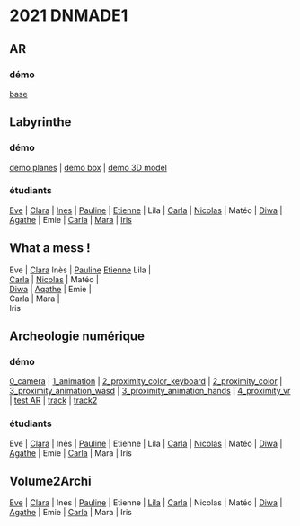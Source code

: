 # 2021 DNMADE1

## AR
### démo
[base](https://eminet666.github.io/ensaama/2021/dnmade1/AR/0_base.html)

## Labyrinthe
### démo
[demo planes](https://eminet666.github.io/ensaama/2021/dnmade1/labyrinthe/0_demo_labyrinthe.html) |
[demo box](https://eminet666.github.io/ensaama/2021/dnmade1/labyrinthe/1_demo_labyrinthe_box.html) |
[demo 3D model](https://eminet666.github.io/ensaama/2021/dnmade1/labyrinthe/2_demo_labyrinthe_3D.html)

### étudiants
[Eve](https://evebv.github.io/vr/labyrinthe.html) |
[Clara](https://coloyu.github.io/vr/A-frame/Labirynthe/labirynthe2.html) |
[Ines](https://brenlwen.github.io/demo/labyrinthe/labyrinthe.html) |
[Pauline](https://pauline-dlq.github.io/labyrinthe2/labyrinthe2.html) |
[Etienne](https://etiennedufour13.github.io/main-01/VR/labyrinthe/labyrinthe.html) |
Lila	|
[Carla](https://carlagazeaux.github.io/realitevirtuelle/labyrinthe.html) |
[Nicolas](https://lebasnico.github.io/labyrinthe/10.05.21%20labyrinthe.html) |
Matéo |
[Diwa](https://diwamnl.github.io/demo2/labyrinth.html) |
[Agathe](https://agathemrgl.github.io/vr/Labyrinth/labyrinth) |
Emie |
[Carla](https://carla-rgch.github.io/demo/labyrinthe.html) |
[Mara](https://mara-servain.github.io/a-frame/labyrinthe.html) |
[Iris](https://irisvkc.github.io/labyyy/testfile2.html)


## What a mess !
Eve	|
[Clara](https://coloyu.github.io/vr/A-frame/desordre/desordre.html)
Inès	|
[Pauline](https://pauline-dlq.github.io/mess/mess.html)
[Etienne](https://etiennedufour13.github.io/main-01/VR/environement1/environement1.html)
Lila  |		
[Carla](https://carlagazeaux.github.io/rv/whatamess2.html) |
[Nicolas](https://lebasnico.github.io/test-texture/lowpoly_mess.html) |
Matéo  |		
[Diwa](https://diwamnl.github.io/demo2/what_a_mess_2) |
[Aqathe](https://agathemrgl.github.io/vr/expo/3D_OBJ) |
Emie  |		
Carla	  |
Mara  |		
Iris		

## Archeologie numérique

### démo
[0_camera](https://eminet666.github.io/ensaama/2021/dnmade1/archeo/demo/0_camera.html) |
[1_animation](https://eminet666.github.io/ensaama/2021/dnmade1/archeo/demo/1_animation.html) |
[2_proximity_color_keyboard](https://eminet666.github.io/ensaama/2021/dnmade1/archeo/demo/2_proximity_color_keyboard.html) |
[2_proximity_color](https://eminet666.github.io/ensaama/2021/dnmade1/archeo/demo/2_proximity_color.html) |
[3_proximity_animation_wasd](https://eminet666.github.io/ensaama/2021/dnmade1/archeo/demo/3_proximity_animation_keyboard.html) |
[3_proximity_animation_hands](https://eminet666.github.io/ensaama/2021/dnmade1/archeo/demo/3_proximity_animation_hands.html) |
[4_proximity_vr](https://eminet666.github.io/ensaama/2021/dnmade1/archeo/demo/4_4_proximity_new_vr.html) |
[test AR](https://eminet666.github.io/ensaama/2021/dnmade1/archeo/demo/AR/AR_0_base.html) | 
[track](https://eminet666.github.io/ensaama/2021/dnmade1/archeo/demo/AR/track_camera.html) | 
[track2](https://eminet666.github.io/ensaama/2021/dnmade1/archeo/demo/AR/track_camera2.html) 

### étudiants
Eve |
[Clara](https://coloyu.github.io/vr/A-frame/animations/4_archeo_detection.html) |
Inès |
[Pauline](https://pauline-dlq.github.io/archeo/2_proximity_color.html) |
Etienne |
Lila |
[Carla](https://carlagazeaux.github.io/rv/archeo.html) |
[Nicolas](https://lebasnico.github.io/test-texture/newtest.html) |
Matéo	|
[Diwa](https://diwamnl.github.io/demo2/animation_proximity) |
[Agathe](https://agathemrgl.github.io/vr/archeo/test) |
Emie	|
[Carla](https://carla-rgch.github.io/demo/archeologie.html) |
Mara |
Iris		




## Volume2Archi
[Eve](https://evebv.github.io/vr/popup.html) |
[Clara](https://coloyu.github.io/vr/A-frame/popup/popup_clara_obj.html) |
Ines |
[Pauline](https://pauline-dlq.github.io/popup/popup.html) |
Etienne |
[Lila](http://127.0.0.1:3000/html/archeo/3d/pop-up_lila.html)	|
[Carla](https://carlagazeaux.github.io/rv/popup.html) |
Nicolas |
Matéo |
[Diwa](https://diwamnl.github.io/demo2/vr2/pop_up) |
[Agathe](https://agathemrgl.github.io/vr/popup/scantest) |
Emie |
[Carla](http://127.0.0.1:3000/a-frame/pop-up.html) |
Mara |
Iris
